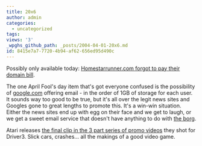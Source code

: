 ```yaml
---
title: 20x6
author: admin
categories:
  - uncategorized
tags: 
views: '3'
_wpghs_github_path: _posts/2004-04-01-20x6.md
id: 8415e7a7-7720-4b94-af62-656ed95d490c
---
```

<p>Possibly only available today:  <a href="http://www.homestarrunner.com/">Homestarrunner.com forgot to pay their domain bill</a>.</p>
<p>The one April Fool's day item that's got everyone confused is the possibility of <a href="http://www.google.com">google.com</a> offering email - in the order of 1GB of storage for each user.  It sounds way too good to be true, but it's all over the legit news sites and Googles gone to great lengths to promote this.  It's a win-win situation.  Either the news sites end up with egg on their face and we get to laugh, or we get a sweet email service that doesn't have anything to do with <a href="http://www.microsoft.com">the borg</a>.</p>
<p>Atari releases <a href="http://www.atari.com/driv3r/">the final clip in the 3 part series of promo videos</a> they shot for Driver3.  Slick cars, crashes... all the makings of a good video game.</p>
